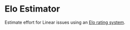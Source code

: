 # Elo Estimator

Estimate effort for Linear issues using an [Elo rating system](https://en.wikipedia.org/wiki/Elo_rating_system).
